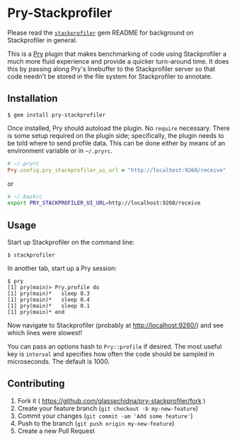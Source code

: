 # Pry-Stackprofiler

Please read the [`stackprofiler`][1] gem README for background on Stackprofiler
in general.

This is a [Pry][2] plugin that makes benchmarking of code using Stackprofiler a
much more fluid experience and provide a quicker turn-around time. It does
this by passing along Pry's linebuffer to the Stackprofiler server so that
code needn't be stored in the file system for Stackprofiler to annotate.

## Installation

    $ gem install pry-stackprofiler

Once installed, Pry should autoload the plugin. No `require` necessary. There is
some setup required on the plugin side; specifically, the plugin needs to be told
where to send profile data. This can be done either by means of an environment
variable or in `~/.pryrc`.

```ruby
# ~/.pryrc
Pry.config.pry_stackprofiler_ui_url = "http://localhost:9260/receive"
```

or

```bash
# ~/.bashrc
export PRY_STACKPROFILER_UI_URL=http://localhost:9260/receive
```

## Usage

Start up Stackprofiler on the command line:

    $ stackprofiler

In another tab, start up a Pry session:

    $ pry
    [1] pry(main)> Pry.profile do
    [1] pry(main)*   sleep 0.3
    [1] pry(main)*   sleep 0.4
    [1] pry(main)*   sleep 0.1
    [1] pry(main)* end

Now navigate to Stackprofiler (probably at [http://localhost:9260/][3])
and see which lines were slowest!

You can pass an options hash to `Pry::profile` if desired. The most useful key is `interval`
and specifies how often the code should be sampled in microseconds. The default is 1000.

## Contributing

1. Fork it ( https://github.com/glassechidna/pry-stackprofiler/fork )
2. Create your feature branch (`git checkout -b my-new-feature`)
3. Commit your changes (`git commit -am 'Add some feature'`)
4. Push to the branch (`git push origin my-new-feature`)
5. Create a new Pull Request

[1]: https://github.com/glassechidna/stackprofiler
[2]: https://github.com/pry/pry
[3]: http://localhost:9260/
